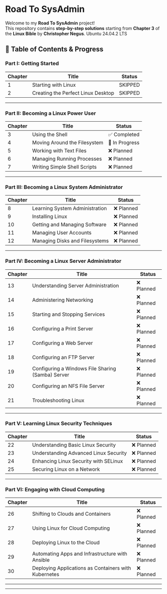 # Road To SysAdmin
Welcome to my **Road To SysAdmin** project!  
This repository contains **step-by-step solutions** starting from **Chapter 3** of the **Linux Bible** by **Christopher Negus**.
Ubuntu 24.04.2 LTS
## 📖 Table of Contents & Progress

### Part I: Getting Started
| Chapter | Title                                           | Status |
|---------|------------------------------------------------|--------|
| 1       | Starting with Linux                            | SKIPPED |
| 2       | Creating the Perfect Linux Desktop             | SKIPPED|

---

### Part II: Becoming a Linux Power User
| Chapter | Title                                           | Status |
|---------|------------------------------------------------|--------|
| 3       | Using the Shell                                | ✅ Completed |
| 4       | Moving Around the Filesystem                   | 🚧 In Progress |
| 5       | Working with Text Files                        | ❌ Planned |
| 6       | Managing Running Processes                     | ❌ Planned |
| 7       | Writing Simple Shell Scripts                   | ❌ Planned |

---

### Part III: Becoming a Linux System Administrator
| Chapter | Title                                           | Status |
|---------|------------------------------------------------|--------|
| 8       | Learning System Administration                 | ❌ Planned |
| 9       | Installing Linux                               | ❌ Planned |
| 10      | Getting and Managing Software                  | ❌ Planned |
| 11      | Managing User Accounts                         | ❌ Planned |
| 12      | Managing Disks and Filesystems                 | ❌ Planned |

---

### Part IV: Becoming a Linux Server Administrator
| Chapter | Title                                           | Status |
|---------|------------------------------------------------|--------|
| 13      | Understanding Server Administration            | ❌ Planned |
| 14      | Administering Networking                       | ❌ Planned |
| 15      | Starting and Stopping Services                 | ❌ Planned |
| 16      | Configuring a Print Server                     | ❌ Planned |
| 17      | Configuring a Web Server                       | ❌ Planned |
| 18      | Configuring an FTP Server                      | ❌ Planned |
| 19      | Configuring a Windows File Sharing (Samba) Server | ❌ Planned |
| 20      | Configuring an NFS File Server                 | ❌ Planned |
| 21      | Troubleshooting Linux                          | ❌ Planned |

---

### Part V: Learning Linux Security Techniques
| Chapter | Title                                           | Status |
|---------|------------------------------------------------|--------|
| 22      | Understanding Basic Linux Security             | ❌ Planned |
| 23      | Understanding Advanced Linux Security          | ❌ Planned |
| 24      | Enhancing Linux Security with SELinux          | ❌ Planned |
| 25      | Securing Linux on a Network                    | ❌ Planned |

---

### Part VI: Engaging with Cloud Computing
| Chapter | Title                                           | Status |
|---------|------------------------------------------------|--------|
| 26      | Shifting to Clouds and Containers              | ❌ Planned |
| 27      | Using Linux for Cloud Computing                | ❌ Planned |
| 28      | Deploying Linux to the Cloud                   | ❌ Planned |
| 29      | Automating Apps and Infrastructure with Ansible| ❌ Planned |
| 30      | Deploying Applications as Containers with Kubernetes | ❌ Planned |

---

---
